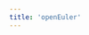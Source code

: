 ```yaml
---
title: 'openEuler'
---
```


<script setup lang="ts">
  import TheHome from "@/views/home/TheHome.vue"
</script>

<TheHome />
